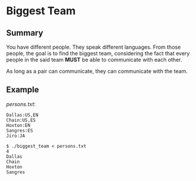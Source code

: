 # Biggest Team

## Summary

You have different people. They speak different languages. From those people,
the goal is to find the biggest team, considering the fact that every people
in the said team **MUST** be able to communicate with each other.

As long as a pair can communicate, they can communicate with the team.

## Example

_persons.txt_:
```
Dallas:US,EN
Chain:US,ES
Hoxton:EN
Sangres:ES
Jiro:JA
```

```
$ ./biggest_team < persons.txt
4
Dallas
Chain
Hoxton
Sangres
```
